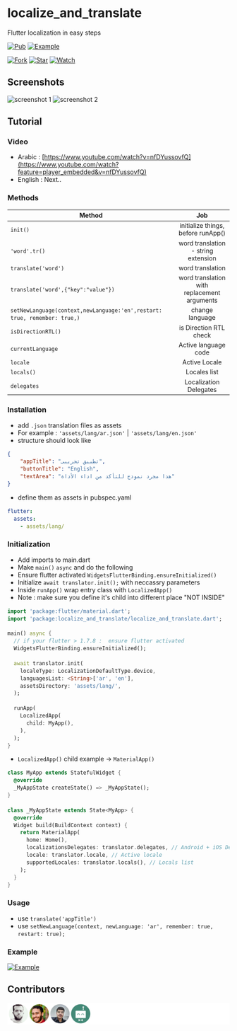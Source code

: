# localize_and_translate

Flutter localization in easy steps

[![Pub](https://img.shields.io/badge/Get%20library-pub-blue)](https://pub.dev/packages/localize_and_translate)
[![Example](https://img.shields.io/badge/Example-Ex-success)](https://pub.dev/packages/localize_and_translate#-example-tab-)

[![Fork](https://img.shields.io/github/forks/msayed-net/localize_and_translate?style=social)](https://github.com/msayed-net/localize_and_translate/fork)
[![Star](https://img.shields.io/github/stars/msayed-net/localize_and_translate?style=social)](https://github.com/msayed-net/localize_and_translate/stargazers)
[![Watch](https://img.shields.io/github/watchers/msayed-net/localize_and_translate?style=social)](https://github.com/msayed-net/localize_and_translate/)  

## Screenshots

![screenshot 1](https://github.com/msayed-net/localize_and_translate/blob/master/screenshot1.jpeg?raw=true)
![screenshot 2](https://github.com/msayed-net/localize_and_translate/blob/master/screenshot2.jpeg?raw=true)

## Tutorial

### Video

* Arabic : [https://www.youtube.com/watch?v=nfDYussovfQ](https://www.youtube.com/watch?feature=player_embedded&v=nfDYussovfQ)
* English : Next..

### Methods

| Method        | Job           |
| ------------- |:-------------:|
| `init()` |initialize things, before runApp()|
| `'word'.tr()` |word translation - string extension|
| `translate('word')` |word translation |
| `translate('word',{"key":"value"})` |word translation with replacement arguments|
| `setNewLanguage(context,newLanguage:'en',restart: true, remember: true,)` |change language |
| `isDirectionRTL()` |is Direction RTL check |
| `currentLanguage` |Active language code |
| `locale` |Active Locale |
| `locals()` |Locales list |
| `delegates` |Localization Delegates |

### Installation

* add `.json` translation files as assets
* For example : `'assets/lang/ar.json'` | `'assets/lang/en.json'`
* structure should look like

``` json
{
    "appTitle": "تطبيق تجريبى", 
    "buttonTitle": "English", 
    "textArea": "هذا مجرد نموذج للتأكد من اداء الأداة"
}
```

* define them as assets in pubspec.yaml

``` yaml
flutter:
  assets:
    - assets/lang/
```

### Initialization

* Add imports to main.dart
* Make `main()` `async` and do the following
* Ensure flutter activated `WidgetsFlutterBinding.ensureInitialized()`  
* Initialize `await translator.init();` with neccassry parameters
* Inside `runApp()` wrap entry class with `LocalizedApp()`
* Note : make sure you define it's child into different place "NOT INSIDE"

``` dart
import 'package:flutter/material.dart';
import 'package:localize_and_translate/localize_and_translate.dart';

main() async {
  // if your flutter > 1.7.8 :  ensure flutter activated
  WidgetsFlutterBinding.ensureInitialized();

  await translator.init(
    localeType: LocalizationDefaultType.device,
    languagesList: <String>['ar', 'en'],
    assetsDirectory: 'assets/lang/',
  );

  runApp(
    LocalizedApp(
      child: MyApp(),
    ),
  );
}
```

* `LocalizedApp()` child example -> `MaterialApp()`

``` dart
class MyApp extends StatefulWidget {
  @override
  _MyAppState createState() => _MyAppState();
}

class _MyAppState extends State<MyApp> {
  @override
  Widget build(BuildContext context) {
    return MaterialApp(
      home: Home(),
      localizationsDelegates: translator.delegates, // Android + iOS Delegates
      locale: translator.locale, // Active locale
      supportedLocales: translator.locals(), // Locals list
    );
  }
}
```

### Usage

* use `translate('appTitle')`  
* use `setNewLanguage(context, newLanguage: 'ar', remember: true, restart: true);`

### Example

[![Example](https://img.shields.io/badge/Example-Ex-success)](https://pub.dev/packages/localize_and_translate#-example-tab-)

## Contributors

![Contributors List](./CONTRIBUTORS.svg)
